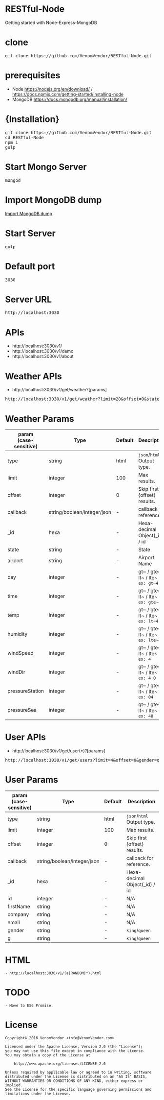 # RESTful-Node
  Getting started with Node-Express-MongoDB

# clone
<pre>git clone https://github.com/VenomVendor/RESTful-Node.git</pre>

# prerequisites
 - Node https://nodejs.org/en/download/ / https://docs.npmjs.com/getting-started/installing-node
 - MongoDB https://docs.mongodb.org/manual/installation/

# {Installation}
<pre>
git clone https://github.com/VenomVendor/RESTful-Node.git
cd RESTful-Node
npm i
gulp
</pre>

# Start Mongo Server
<pre>mongod</pre>

# Import MongoDB dump
<a href="dump">Import MongoDB dump</a>

# Start Server
<pre>gulp</pre>

# Default port
<pre>3030</pre>

# Server URL
<pre>http://localhost:3030</pre>

# APIs
 - http://localhost:3030/v1/
 - http://localhost:3030/v1/demo
 - http://localhost:3030/v1/about

# Weather APIs
 - http://localhost:3030/v1/get/weather?[params]

<pre>http://localhost:3030/v1/get/weather?limit=20&offset=0&state=Vermont&temp=lte~39&windSpeed=gt~4.00000&windDir=lt~180&humidity=gte~60</pre>
 
# Weather Params
param<br>(case-sensitive) | Type | Default | Description
------ | ---- | ------- | -----------
type | string | html | `json`/`html` Output type.
limit | integer | 100 | Max results.
offset | integer | 0 | Skip first {offset} results.
callback | string/boolean/integer/json | - | callback for reference.
_id | hexa  | - | Hexa-decimal Object(_id) / id
state | string | - | State
airport | string | - | Airport Name
day | integer | - | gt~ / gte~ / lt~ / lte~ `ex: gt~4`
time | integer | - | gt~ / gte~ / lt~ / lte~ `ex: gte~4`
temp  | integer | - | gt~ / gte~ / lt~ / lte~ `ex: lt~4`
humidity | integer | - | gt~ / gte~ / lt~ / lte~ `ex: lte~4`
windSpeed | integer | - | gt~ / gte~ / lt~ / lte~ `ex: 4`
windDir | integer | - | gt~ / gte~ / lt~ / lte~ `ex: 4.0`
pressureStation | integer | - | gt~ / gte~ / lt~ / lte~ `ex: 04`
pressureSea | integer | - | gt~ / gte~ / lt~ / lte~ `ex: 40`

# User APIs
 - http://localhost:3030/v1/get/user(*)?[params]

<pre>http://localhost:3030/v1/get/users?limit=4&offset=0&gender=queen</pre>
 
# User Params
param<br>(case-sensitive) | Type | Default | Description
------ | ---- | ------- | -----------
type | string | html | `json`/`html` Output type.
limit | integer | 100 | Max results.
offset | integer | 0 | Skip first {offset} results.
callback | string/boolean/integer/json | - | callback for reference.
_id | hexa  | - | Hexa-decimal Object(_id) / id
id | integer  | - | N/A
firstName | string | - | N/A
company | string | - | N/A
email | string | - | N/A
gender | string | - | `king`/`queen`
g | string | - | `king`/`queen`

# HTML
    - http://localhost:3030/v1/(a|RANDOM|*).html

# TODO
    - Move to ES6 Promise.

# License
    Copyright© 2016 VenomVendor <info@VenomVendor.com>
    
    Licensed under the Apache License, Version 2.0 (the "License");
    you may not use this file except in compliance with the License.
    You may obtain a copy of the License at
    
        http://www.apache.org/licenses/LICENSE-2.0
    
    Unless required by applicable law or agreed to in writing, software
    distributed under the License is distributed on an "AS IS" BASIS,
    WITHOUT WARRANTIES OR CONDITIONS OF ANY KIND, either express or implied.
    See the License for the specific language governing permissions and
    limitations under the License.
